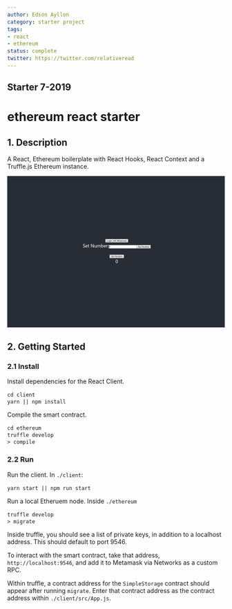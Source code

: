 ```yaml
---
author: Edson Ayllon
category: starter project
tags: 
- react
- ethereum
status: complete
twitter: https://twitter.com/relativeread
---
```


## Starter 7-2019


# ethereum react starter

## 1. Description

A React, Ethereum boilerplate with React Hooks, React Context and a Truffle.js Ethereum instance.

![Screenshot](./Screenshot.jpg)

## 2. Getting Started

### 2.1 Install

Install dependencies for the React Client.

```
cd client
yarn || npm install
```

Compile the smart contract.

```
cd ethereum
truffle develop
> compile
```

### 2.2 Run

Run the client. In `./client`:

```
yarn start || npm run start
```

Run a local Etheruem node. Inside `./ethereum`

```
truffle develop
> migrate
```

Inside truffle, you should see a list of private keys, in addition to a localhost address. This should default to port 9546.

To interact with the smart contract, take that address, `http://localhost:9546`, and add it to Metamask via Networks as a custom RPC.

Within truffle, a contract address for the `SimpleStorage` contract should appear after running `migrate`. Enter that contract address as the contract address within `./client/src/App.js`.





